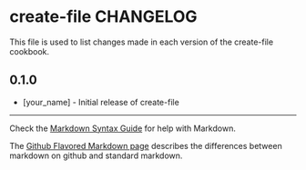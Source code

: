 # create-file CHANGELOG

This file is used to list changes made in each version of the create-file cookbook.

## 0.1.0
- [your_name] - Initial release of create-file

- - -
Check the [Markdown Syntax Guide](http://daringfireball.net/projects/markdown/syntax) for help with Markdown.

The [Github Flavored Markdown page](http://github.github.com/github-flavored-markdown/) describes the differences between markdown on github and standard markdown.
